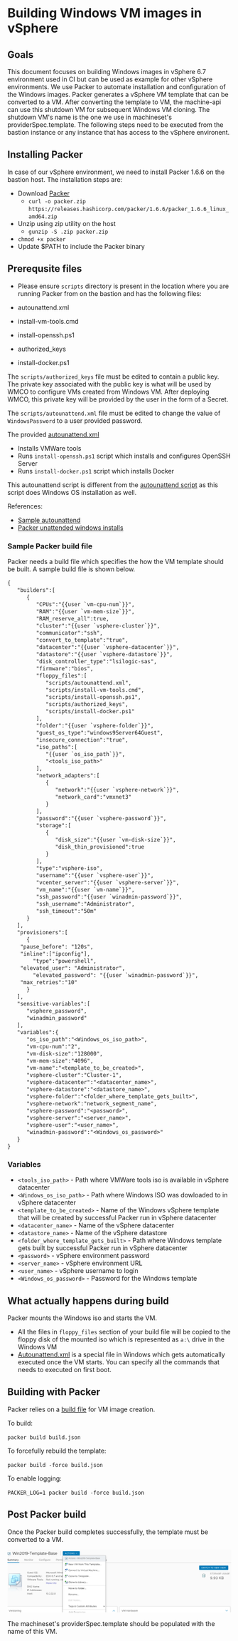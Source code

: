 # Building Windows VM images in vSphere

## Goals
This document focuses on building Windows images in vSphere 6.7 environment used in CI but can be used as example for
other vSphere environments. We use Packer to automate installation and configuration of the Windows images. Packer
generates a vSphere VM template that can be converted to a VM. After converting the template to VM, the machine-api
can use this shutdown VM for subsequent Windows VM cloning. The shutdown VM's name is the one we use in 
machineset's providerSpec.template. The following steps need to be executed from the bastion instance or any instance 
that has access to the vSphere environent.

## Installing Packer

In case of our vSphere environment, we need to install Packer 1.6.6 on the bastion host. The installation steps are:

- Download [Packer](https://www.packer.io/downloads)
    - `curl -o packer.zip https://releases.hashicorp.com/packer/1.6.6/packer_1.6.6_linux_amd64.zip`
- Unzip using zip utility on the host
    - `gunzip -S .zip packer.zip`
- `chmod +x packer`
- Update $PATH to include the Packer binary

## Prerequsite files
- Please ensure `scripts` directory is present in the location where you are running Packer from on the bastion and 
has the following files:

- autounattend.xml
- install-vm-tools.cmd
- install-openssh.ps1
- authorized_keys
- install-docker.ps1

The `scripts/authorized_keys` file must be edited to contain a public key. The private key associated with the public 
key is what will be used by WMCO to configure VMs created from Windows VM. After deploying WMCO, this private key will 
be provided by the user in the form of a Secret.

The `scripts/autounattend.xml` file must be edited to change the value of `WindowsPassword` to a user provided password.

The provided [autounattend.xml](scripts/autounattend.xml)
- Installs VMWare tools
- Runs `install-openssh.ps1` script which installs and configures OpenSSH Server
- Runs `install-docker.ps1` script which installs Docker

This autounattend script is different from the [autounattend script](../unattend.xml) as this script does Windows OS
installation as well.

References:
- [Sample autounattend](https://github.com/guillermo-musumeci/packer-vsphere-iso-windows/blob/master/win2019.base/win2019.base.json)
- [Packer unattended windows installs](https://www.packer.io/guides/automatic-operating-system-installs/autounattend_windows)

### Sample Packer build file

Packer needs a build file which specifies the how the VM template should be built. A sample build file is shown below.
```
{
   "builders":[
      {
         "CPUs":"{{user `vm-cpu-num`}}",
         "RAM":"{{user `vm-mem-size`}}",
         "RAM_reserve_all":true,
         "cluster":"{{user `vsphere-cluster`}}",
         "communicator":"ssh",
         "convert_to_template":"true",
         "datacenter":"{{user `vsphere-datacenter`}}",
         "datastore":"{{user `vsphere-datastore`}}",
         "disk_controller_type":"lsilogic-sas",
         "firmware":"bios",
         "floppy_files":[
            "scripts/autounattend.xml",
            "scripts/install-vm-tools.cmd",
            "scripts/install-openssh.ps1",
            "scripts/authorized_keys",
            "scripts/install-docker.ps1"
         ],
         "folder":"{{user `vsphere-folder`}}",
         "guest_os_type":"windows9Server64Guest",
         "insecure_connection":"true",
         "iso_paths":[
            "{{user `os_iso_path`}}",
            "<tools_iso_path>"
         ],
         "network_adapters":[
            {
               "network":"{{user `vsphere-network`}}",
               "network_card":"vmxnet3"
            }
         ],
         "password":"{{user `vsphere-password`}}",
         "storage":[
            {
               "disk_size":"{{user `vm-disk-size`}}",
               "disk_thin_provisioned":true
            }
         ],
         "type":"vsphere-iso",
         "username":"{{user `vsphere-user`}}",
         "vcenter_server":"{{user `vsphere-server`}}",
         "vm_name":"{{user `vm-name`}}",
         "ssh_password":"{{user `winadmin-password`}}",
         "ssh_username":"Administrator",
         "ssh_timeout":"50m"
      }
   ],
   "provisioners":[
      {
	"pause_before": "120s",
	"inline":["ipconfig"],
        "type":"powershell",
	"elevated_user": "Administrator",
        "elevated_password": "{{user `winadmin-password`}}",
	"max_retries":"10"
      }
   ],
   "sensitive-variables":[
      "vsphere_password",
      "winadmin_password"
   ],
   "variables":{
      "os_iso_path":"<Windows_os_iso_path>",
      "vm-cpu-num":"2",
      "vm-disk-size":"128000",
      "vm-mem-size":"4096",
      "vm-name":"<template_to_be_created>",
      "vsphere-cluster":"Cluster-1",
      "vsphere-datacenter":"<datacenter_name>",
      "vsphere-datastore":"<datastore_name>",
      "vsphere-folder":"<folder_where_template_gets_built>",
      "vsphere-network":"network_segment_name",
      "vsphere-password":"<password>",
      "vsphere-server":"<server_name>",
      "vsphere-user":"<user_name>",
      "winadmin-password":"<Windows_os_password>"
   }
}
```

### Variables
- `<tools_iso_path>` - Path where VMWare tools iso is available in vSphere datacenter
- `<Windows_os_iso_path>` - Path where Windows ISO was dowloaded to in vSphere datacenter
- `<template_to_be_created>` - Name of the Windows vSphere template that will be created by successful Packer run in 
 			       vSphere datacenter
- `<datacenter_name>` - Name of the vSphere datacenter
- `<datastore_name>` - Name of the vSphere datastore
- `<folder_where_template_gets_built>` - Path where Windows template gets built by successful Packer run in 
					 vSphere datacenter
- `<password>` - vSphere environment password
- `<server_name>` - vSphere environment URL
- `<user_name>` - vSphere username to login
- `<Windows_os_password>` - Password for the Windows template

## What actually happens during build

Packer mounts the Windows iso and starts the VM. 
- All the files in `floppy_files` section of your build file will be copied to the floppy disk of the mounted iso 
 which is represented as `a:\` drive in the Windows VM
- [Autounattend.xml](scripts/autounattend.xml) is a special file in Windows which gets automatically executed once the
VM starts. You can specify all the commands that needs to executed on first boot.

## Building with Packer

Packer relies on a [build file](build.json) for VM image creation. 

To build:

`packer build build.json`

To forcefully rebuild the template:

`packer build -force build.json`

To enable logging:

`PACKER_LOG=1 packer build -force build.json`

## Post Packer build

Once the Packer build completes successfully, the template must be converted to a VM.

![Convert to VM](images/VMConversion.png)

The machineset's providerSpec.template should be populated with the name of this VM.


